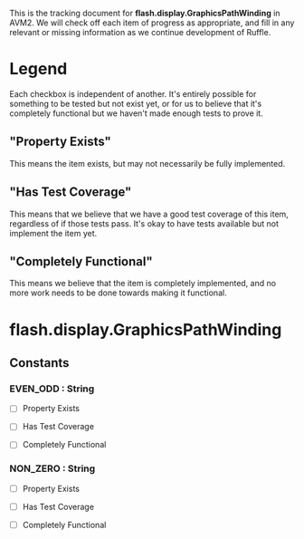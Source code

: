 This is the tracking document for **flash.display.GraphicsPathWinding** in AVM2. We will check off each item of progress as appropriate, and fill in any relevant or missing information as we continue development of Ruffle.
# Legend

Each checkbox is independent of another. It's entirely possible for something to be tested but not exist yet, or for us to believe that it's completely functional but we haven't made enough tests to prove it.
## "Property Exists"

This means the item exists, but may not necessarily be fully implemented.
## "Has Test Coverage"

This means that we believe that we have a good test coverage of this item, regardless of if those tests pass. It's okay to have tests available but not implement the item yet.
## "Completely Functional"

This means we believe that the item is completely implemented, and no more work needs to be done towards making it functional.
# flash.display.GraphicsPathWinding
## Constants
### EVEN_ODD : String

* [ ] Property Exists

* [ ] Has Test Coverage

* [ ] Completely Functional


### NON_ZERO : String

* [ ] Property Exists

* [ ] Has Test Coverage

* [ ] Completely Functional